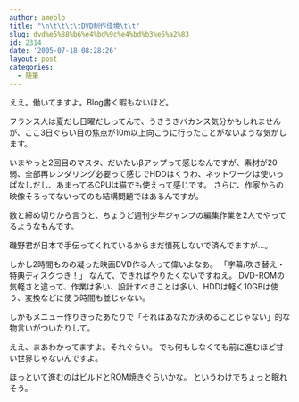 ```yaml
---
author: ameblo
title: "\n\t\t\t\tDVD制作佳境\t\t"
slug: dvd%e5%88%b6%e4%bd%9c%e4%bd%b3%e5%a2%83
id: 2314
date: '2005-07-18 08:28:26'
layout: post
categories:
  - 随筆
---
```


ええ。働いてますよ。Blog書く暇もないほど。

フランス人は夏だし日曜だしってんで、うきうきバカンス気分かもしれませんが、ここ3日ぐらい目の焦点が10m以上向こうに行ったことがないような気がします。

いまやっと2回目のマスタ、だいたいβアップって感じなんですが、素材が20弱、全部再レンダリング必要って感じでHDDはくうわ、ネットワークは使いっぱなしだし、あまってるCPUは猫でも使えって感じです。 さらに、作家からの映像そろってないってのも結構問題ではあるんですが。

数と締め切りから言うと、ちょうど週刊少年ジャンプの編集作業を2人でやってるようなもんです。

磯野君が日本で手伝ってくれているからまだ憤死しないで済んでますが…。

しかし2時間ものの凝った映画DVD作る人って偉いよなあ。 「字幕/吹き替え・特典ディスクつき！」 なんて、できればやりたくないですねえ。 DVD-ROMの気軽さと違って、作業は多い、設計すべきことは多い、HDDは軽く10GBは使う、変換などに使う時間も並じゃない。

しかもメニュー作りきったあたりで「それはあなたが決めることじゃない」的な物言いがついたりして。

ええ、まあわかってますよ。それぐらい。 でも何もしなくても前に進むほど甘い世界じゃないんですよ。

ほっといて進むのはビルドとROM焼きぐらいかな。 というわけでちょっと眠れそう。